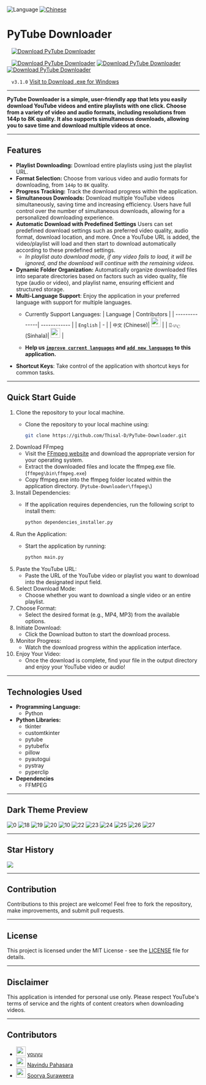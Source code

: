 ![Language](https://img.shields.io/badge/Language-English-blue) [![Chinese](https://img.shields.io/badge/Language-中文-red)](README_zh.md)

# PyTube Downloader 

&nbsp; &nbsp;[![Download PyTube Downloader](https://a.fsdn.com/con/app/sf-download-button)](https://sourceforge.net/projects/pytube-downloader/files/latest/download)

&nbsp; &nbsp;[![Download PyTube Downloader](https://img.shields.io/sourceforge/dm/pytube-downloader.svg)](https://sourceforge.net/projects/pytube-downloader/files/latest/download) [![Download PyTube Downloader](https://img.shields.io/sourceforge/dw/pytube-downloader.svg)](https://sourceforge.net/projects/pytube-downloader/files/latest/download) [![Download PyTube Downloader](https://img.shields.io/sourceforge/dt/pytube-downloader.svg)](https://sourceforge.net/projects/pytube-downloader/files/latest/download)

&nbsp; &nbsp;`v3.1.0` [Visit to Download .exe for Windows](https://sourceforge.net/p/pytube-downloader)

---


**PyTube Downloader is a simple, user-friendly app that lets you easily download YouTube videos and entire playlists with one click. Choose from a variety of video and audio formats, including resolutions from 144p to 8K quality. It also supports simultaneous downloads, allowing you to save time and download multiple videos at once.**

---

## Features

- **Playlist Downloading:** Download entire playlists using just the playlist URL.
- **Format Selection:** Choose from various video and audio formats for downloading, from `144p` to `8K` quality.
- **Progress Tracking:** Track the download progress within the application.
- **Simultaneous Downloads:** Download multiple YouTube videos simultaneously, saving time and increasing efficiency. Users have full control over the number of simultaneous downloads, allowing for a personalized downloading experience.
- **Automatic Download with Predefined Settings** Users can set predefined download settings such as preferred video quality, audio format, download location, and more. Once a YouTube URL is added, the video/playlist will load and then start to download automatically according to these predefined settings.
  - *In playlist auto download mode, if any video fails to load, it will be ignored, and the download will continue with the remaining videos.*
- **Dynamic Folder Organization:** Automatically organize downloaded files into separate directories based on factors such as video quality, file type (audio or video), and playlist name, ensuring efficient and structured storage.
- **Multi-Language Support**: Enjoy the application in your preferred language with support for multiple languages.
  - Currently Support Languages:
    | Language      | Contributors |
    | --------------| ------------ |
    | `English`       | -            |
    | `中文` (Chinese)| [<img src="https://github.com/childeyouyu.png?size=25" width="25">](https://github.com/childeyouyu) |
    | `සිංහල` (Sinhala)| [<img src="https://github.com/Navindu21.png?size=25" width="25">](https://github.com/Navindu21) |

  -  **Help us [``improve current languages``](LANGUAGE_CONTRIBUTION_GUIDE_en.md/#improve-current-language-issues) and [``add new languages``](LANGUAGE_CONTRIBUTION_GUIDE_en.md/#adding-a-new-language) to this application.** 
- **Shortcut Keys**: Take control of the application with  shortcut keys for common tasks.
---

## Quick Start Guide

1. Clone the repository to your local machine.
    - Clone the repository to your local machine using:  
      
        ```bash
        git clone https://github.com/Thisal-D/PyTube-Downloader.git
        ```
2. Download FFmpeg
    - Visit the [FFmpeg website](https://ffmpeg.org/download.html) and download the appropriate version for your operating system.
    - Extract the downloaded files and locate the ffmpeg.exe file. (`ffmpeg\bin\ffmpeg.exe`)
    - Copy ffmpeg.exe into the ffmpeg folder located within the application directory. (`Pytube-Downloader\ffmpeg\`)
3. Install Dependencies:
    - If the application requires dependencies, run the following script to install them:
     
      ```bash
      python dependencies_installer.py
      ```
4. Run the Application:
    - Start the application by running:
      
       ```bash
       python main.py
       ```
5. Paste the YouTube URL:
    - Paste the URL of the YouTube video or playlist you want to download into the designated input field.
6. Select Download Mode:
    - Choose whether you want to download a single video or an entire playlist.
7. Choose Format:
    - Select the desired format (e.g., MP4, MP3) from the available options.
8. Initiate Download:
    - Click the Download button to start the download process.
9. Monitor Progress:
    - Watch the download progress within the application interface.
10. Enjoy Your Video:
    - Once the download is complete, find your file in the output directory and enjoy your YouTube video or audio!

---

## Technologies Used

- **Programming Language:** 
  - Python
- **Python Libraries:** 
  - tkinter
  - customtkinter
  - pytube
  - pytubefix
  - pillow
  - pyautogui
  - pystray
  - pyperclip
- **Dependencies**
  - FFMPEG

---

## Dark Theme Preview 

![0](https://github.com/Thisal-D/PyTube-Downloader/assets/93121062/b2079262-0d1c-4bd0-9b33-7cc16c9173ce)
![18](https://github.com/Thisal-D/PyTube-Downloader/assets/93121062/e57acd23-cbdc-446e-86ed-b5d08f5ce9e1)
![19](https://github.com/Thisal-D/PyTube-Downloader/assets/93121062/fbf086cb-e90c-499e-b63e-9f8a9515c014)
![20](https://github.com/Thisal-D/PyTube-Downloader/assets/93121062/6622a7d4-7b23-41b6-abba-4d55ff2d58cd)
![10](https://github.com/Thisal-D/PyTube-Downloader/assets/93121062/45a9ff9f-dc56-49a5-b4e0-576e8299a609)
![22](https://github.com/Thisal-D/PyTube-Downloader/assets/93121062/ea13e3c1-3397-4af7-ba8e-09cdc0f0eda5)
![23](https://github.com/Thisal-D/PyTube-Downloader/assets/93121062/7a8a00f2-6165-4379-8316-51d90b3e0747)
![24](https://github.com/Thisal-D/PyTube-Downloader/assets/93121062/53ce24af-6224-4d7b-b1a4-3a52b436ec0d)
![25](https://github.com/Thisal-D/PyTube-Downloader/assets/93121062/501763ad-e30f-4916-9a66-f9b8a80f2052)
![26](https://github.com/Thisal-D/PyTube-Downloader/assets/93121062/a7d2ca37-289b-41f4-b01f-21cc915f7e0a)
![27](https://github.com/Thisal-D/PyTube-Downloader/assets/93121062/1f8b6280-4bd3-469e-aace-12ddc1d645b8)

---

## Star History

<picture> 
    <source media="(prefers-color-scheme: dark)" srcset="https://api.star-history.com/svg?repos=Thisal-D/PyTube-Downloader&type=Date&theme=dark"> 
    <img src="https://api.star-history.com/svg?repos=Thisal-D/PyTube-Downloader&type=Date&theme=light" > 
</picture> 

---

## Contribution

Contributions to this project are welcome! Feel free to fork the repository, make improvements, and submit pull requests.

---

## License

This project is licensed under the MIT License - see the [LICENSE](LICENSE) file for details.

---

## Disclaimer

This application is intended for personal use only. Please respect YouTube's terms of service and the rights of content creators when downloading videos.

---

## Contributors


- [<img src="https://github.com/childeyouyu.png?size=25" width="25">](https://github.com/childeyouyu) [youyu](https://github.com/childeyouyu)
- [<img src="https://github.com/Navindu21.png?size=25" width="25">](https://github.com/Navindu21) [Navindu Pahasara](https://github.com/Navindu21)
- [<img src="https://github.com/sooryasuraweera.png?size=25" width="25">](https://github.com/sooryasuraweera) [Soorya Suraweera](https://github.com/sooryasuraweera)
